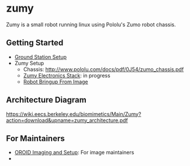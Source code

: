 # zumy
Zumy is a small robot running linux using Pololu's Zumo robot chassis.

## Getting Started
* [Ground Station Setup](GroundStationSetup.md)
* Zumy Setup
    * Chassis: http://www.pololu.com/docs/pdf/0J54/zumo_chassis.pdf
    * [Zumy Electronics Stack](ElectronicsSetup.md): in progress
    * [Robot Bringup From Image](RobotBringupFromImage.md)


## Architecture Diagram
https://wiki.eecs.berkeley.edu/biomimetics/Main/Zumy?action=download&upname=zumy_architecture.pdf

## For Maintainers
* [OROID Imaging and Setup](RobotCodeSetup.md): For image maintainers
* 
